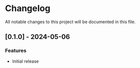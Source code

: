 # Changelog

All notable changes to this project will be documented in this file.

## [0.1.0] - 2024-05-06

### Features

- Initial release